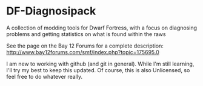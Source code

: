 # DF-Diagnosipack
A collection of modding tools for Dwarf Fortress, with a focus on diagnosing problems and getting statistics on what is found within the raws

See the page on the Bay 12 Forums for a complete description: http://www.bay12forums.com/smf/index.php?topic=175695.0

I am new to working with github (and git in general). While I'm still learning, I'll try my best to keep this updated. Of course, this is also Unlicensed, so feel free to do whatever really.
